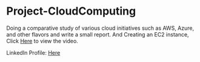 # Project-CloudComputing
Doing a comparative study of various cloud initiatives such as AWS, Azure, and other flavors and write a small report. 
And Creating an  EC2 instance, Click [Here](https://youtu.be/in2JVyb5lz0) to view the video.

LinkedIn Profile: [Here](https://www.linkedin.com/in/anmol-mani-tripathi-5978981a3)
